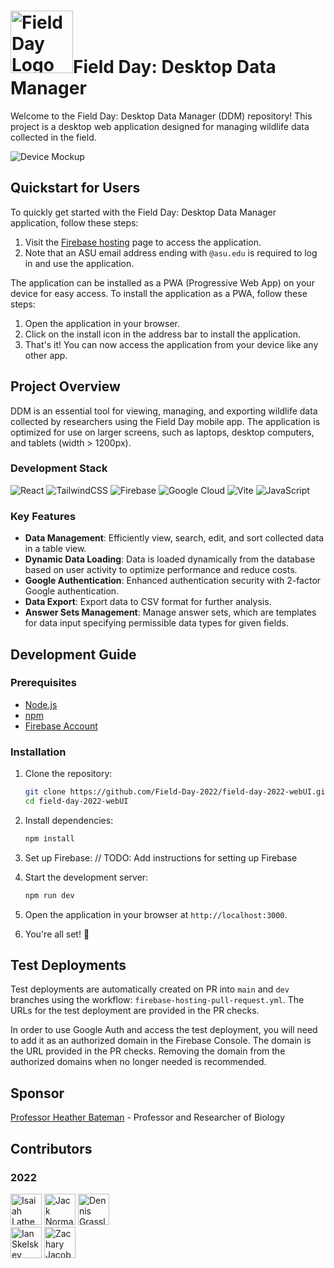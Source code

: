 # <img src="./public/logo.svg" alt="Field Day Logo" width="100">Field Day: Desktop Data Manager

Welcome to the Field Day: Desktop Data Manager (DDM) repository! This project is a desktop web application designed for managing wildlife data collected in the field.

![Device Mockup](./public/mockup.png)

## Quickstart for Users

To quickly get started with the Field Day: Desktop Data Manager application, follow these steps:

1. Visit the [Firebase hosting](https://asu-field-day-webui.web.app/) page to access the application.
2. Note that an ASU email address ending with `@asu.edu` is required to log in and use the application.

The application can be installed as a PWA (Progressive Web App) on your device for easy access. To install the application as a PWA, follow these steps:

1. Open the application in your browser.
2. Click on the install icon in the address bar to install the application.
3. That's it! You can now access the application from your device like any other app.

## Project Overview

DDM is an essential tool for viewing, managing, and exporting wildlife data collected by researchers using the Field Day mobile app. The application is optimized for use on larger screens, such as laptops, desktop computers, and tablets (width > 1200px).

### Development Stack

![React](https://img.shields.io/badge/react-%2320232a.svg?style=for-the-badge&logo=react&logoColor=%2361DAFB) ![TailwindCSS](https://img.shields.io/badge/tailwindcss-%2338B2AC.svg?style=for-the-badge&logo=tailwind-css&logoColor=white) ![Firebase](https://img.shields.io/badge/firebase-%23039BE5.svg?style=for-the-badge&logo=firebase) ![Google Cloud](https://img.shields.io/badge/google_cloud-%234285F4.svg?style=for-the-badge&logo=google-cloud&logoColor=white) ![Vite](https://img.shields.io/badge/vite-%23007ACC.svg?style=for-the-badge&logo=vite&logoColor=white) ![JavaScript](https://img.shields.io/badge/javascript-%23F7DF1E.svg?style=for-the-badge&logo=javascript&logoColor=black)

### Key Features

- **Data Management**: Efficiently view, search, edit, and sort collected data in a table view.
- **Dynamic Data Loading**: Data is loaded dynamically from the database based on user activity to optimize performance and reduce costs.
- **Google Authentication**: Enhanced authentication security with 2-factor Google authentication.
- **Data Export**: Export data to CSV format for further analysis.
- **Answer Sets Management**: Manage answer sets, which are templates for data input specifying permissible data types for given fields.

## Development Guide

### Prerequisites

- [Node.js](https://nodejs.org/en/download/)
- [npm](https://www.npmjs.com/get-npm)
- [Firebase Account](https://firebase.google.com/)

### Installation

1. Clone the repository:
    ```bash
    git clone https://github.com/Field-Day-2022/field-day-2022-webUI.git
    cd field-day-2022-webUI
    ```
2. Install dependencies:
    ```bash
    npm install
    ```
3. Set up Firebase:
   // TODO: Add instructions for setting up Firebase

4. Start the development server:
    ```bash
    npm run dev
    ```
5. Open the application in your browser at `http://localhost:3000`.
6. You're all set! 🎉

## Test Deployments

Test deployments are automatically created on PR into `main` and `dev` branches using the workflow: `firebase-hosting-pull-request.yml`. The URLs for the test deployment are provided in the PR checks.

In order to use Google Auth and access the test deployment, you will need to add it as an authorized domain in the Firebase Console. The domain is the URL provided in the PR checks. Removing the domain from the authorized domains when no longer needed is recommended.

## Sponsor

[Professor Heather Bateman](https://www.linkedin.com/in/heather-bateman-68341013/) - Professor and Researcher of Biology

## Contributors

### 2022

<a href="https://github.com/ilathem"><img src="https://github.com/ilathem.png" width="50" height="50" alt="Isaiah Lathem"></a>
<a href="https://github.com/jakBkwik"><img src="https://github.com/jakBkwik.png" width="50" height="50" alt="Jack Norman"></a>
<a href="https://github.com/realdgrassl"><img src="https://github.com/realdgrassl.png" width="50" height="50" alt="Dennis Grassl"></a>  
<a href="https://github.com/ianskelskey"><img src="https://github.com/ianskelskey.png" width="50" height="50" alt="Ian Skelskey"></a>
<a href="https://github.com/zacharyjacobson"><img src="https://github.com/zacharyjacobson.png" width="50" height="50" alt="Zachary Jacobson"></a>

